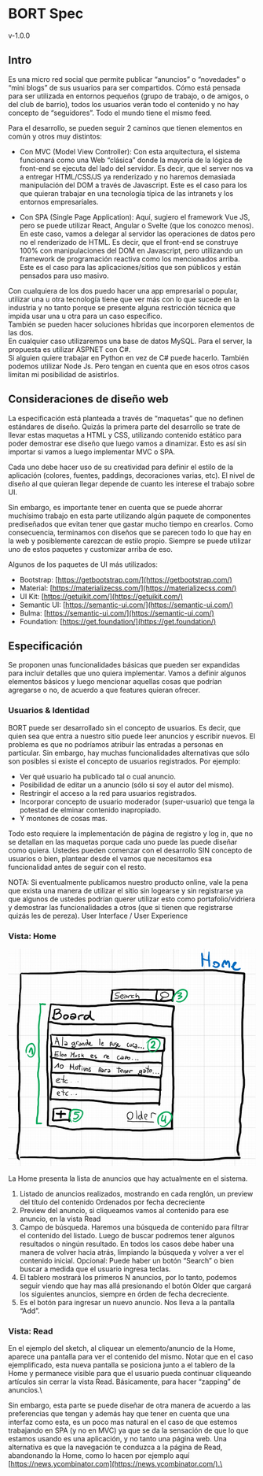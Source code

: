 # BORT Spec
v-1.0.0

## Intro
Es una micro red social que permite publicar “anuncios” o “novedades” o “mini blogs” de sus usuarios para ser compartidos. Cómo está pensada para ser utilizada en entornos pequeños (grupo de trabajo, o de amigos, o del club de barrio), todos los usuarios verán todo el contenido y no hay concepto de “seguidores”. Todo el mundo tiene el mismo feed.

Para el desarrollo, se pueden seguir 2 caminos que tienen elementos en común y otros muy distintos:

- Con MVC (Model View Controller):
Con esta arquitectura, el sistema funcionará como una Web “clásica” donde la mayoría de la lógica de front-end se ejecuta del lado del servidor. Es decir, que el server nos va a entregar HTML/CSS/JS ya renderizado y no haremos demasiada manipulación del DOM a través de Javascript. Este es el caso para los que quieran trabajar en una tecnología típica de las intranets y los entornos empresariales.

- Con SPA (Single Page Application):
Aquí, sugiero el framework Vue JS, pero se puede utilizar React, Angular o Svelte (que los conozco menos). En este caso, vamos a delegar al servidor las operaciones de datos pero no el renderizado de HTML. Es decir, que el front-end se construye 100% con manipulaciones del DOM en Javascript, pero utilizando un framework de programación reactiva como los mencionados arriba. Este es el caso para las aplicaciones/sitios que son públicos y están pensados para uso masivo.

Con cualquiera de los dos puedo hacer una app empresarial o popular, utilizar una u otra tecnología tiene que ver más con lo que sucede en la industria y no tanto porque se presente alguna restricción técnica que impida usar una u otra para un caso específico.\
También se pueden hacer soluciones híbridas que incorporen elementos de las dos.\
En cualquier caso utilizaremos una base de datos MySQL. Para el server, la propuesta es utilizar ASPNET con C#.\
Si alguien quiere trabajar en Python en vez de C# puede hacerlo. También podemos utilizar Node Js. Pero tengan en cuenta que en esos otros casos limitan mi posibilidad de asistirlos.

## Consideraciones de diseño web
La especificación está planteada a través de “maquetas” que no definen estándares de diseño. Quizás la primera parte del desarrollo se trate de llevar estas maquetas a HTML y CSS, utilizando contenido estático para poder demostrar ese diseño que luego vamos a dinamizar. Esto es así sin importar si vamos a luego implementar MVC o SPA.

Cada uno debe hacer uso de su creatividad para definir el estilo de la aplicación (colores, fuentes, paddings, decoraciones varias, etc). El nivel de diseño al que quieran llegar depende de cuanto les interese el trabajo sobre UI.

Sin embargo, es importante tener en cuenta que se puede ahorrar muchísimo trabajo en esta parte utilizando algún paquete de componentes prediseñados que evitan tener que gastar mucho tiempo en crearlos. Como consecuencia, terminamos con diseños que se parecen todo lo que hay en la web y posiblemente carezcan de estilo propio. Siempre se puede utilizar uno de estos paquetes y customizar arriba de eso.

Algunos de los paquetes de UI más utilizados:
- Bootstrap: [https://getbootstrap.com/](https://getbootstrap.com/)
- Material: [https://materializecss.com/](https://materializecss.com/)
- UI Kit: [https://getuikit.com/](https://getuikit.com/)
- Semantic UI: [https://semantic-ui.com/](https://semantic-ui.com/)
- Bulma: [https://semantic-ui.com/](https://semantic-ui.com/)
- Foundation: [https://get.foundation/](https://get.foundation/)

## Especificación

Se proponen unas funcionalidades básicas que pueden ser expandidas para incluir detalles que uno quiera implementar. Vamos a definir algunos elementos básicos y luego mencionar aquellas cosas que podrían agregarse o no, de acuerdo a que features quieran ofrecer.

### Usuarios & Identidad

BORT puede ser desarrollado sin el concepto de usuarios. Es decir, que quien sea que entra a nuestro sitio puede leer anuncios y escribir nuevos. El problema es que no podríamos atribuir las entradas a personas en particular.
Sin embargo, hay muchas funcionalidades alternativas que sólo son posibles si existe el concepto de usuarios registrados. 
Por ejemplo:
- Ver qué usuario ha publicado tal o cual anuncio. 
- Posibilidad de editar un a anuncio (sólo si soy el autor del mismo).
- Restringir el acceso a la red para usuarios registrados.
- Incorporar concepto de usuario moderador (super-usuario) que tenga la potestad de elminar contenido inapropiado.
- Y montones de cosas mas.

Todo esto requiere la implementación de página de registro y log in, que no se detallan en las maquetas porque cada uno puede las puede diseñar como quiera.
Ustedes pueden comenzar con el desarrollo SIN concepto de usuarios o bien, plantear desde el vamos que necesitamos esa funcionalidad antes de seguir con el resto.

NOTA: Si eventualmente publicamos nuestro producto online, vale la pena que exista una manera de utilizar el sitio sin logearse y sin registrarse ya que algunos de ustedes podrían querer utilizar esto como portafolio/vidriera y demostrar las funcionalidades a otros (que si tienen que registrarse quizás les de pereza).
User Interface / User Experience

### Vista: Home 

![Home](img/home.png "Home")

La Home presenta la lista de anuncios que hay actualmente en el sistema.
1.	Listado de anuncios realizados, mostrando en cada renglón, un preview del título del contenido
Ordenados por fecha decreciente
2.	Preview del anuncio, si cliqueamos vamos al contenido para ese anuncio, en la vista Read
3.	Campo de búsqueda. Haremos una búsqueda de contenido para filtrar el contenido del listado.
Luego de buscar podremos tener algunos resultados o ningún resultado. En todos los casos debe haber una manera de volver hacia atrás, limpiando la búsqueda y volver a ver el contenido inicial.
Opcional: Puede haber un botón “Search” o bien buscar a medida que el usuario ingresa teclas.
4.	El tablero mostrará los primeros N anuncios, por lo tanto, podemos seguir viendo que hay mas allá presionando el botón Older que cargará los siguientes anuncios, siempre en órden de fecha decreciente.
5.	Es el botón para ingresar un nuevo anuncio. Nos lleva a la pantalla “Add”.

### Vista: Read 

En el ejemplo del sketch, al cliquear un elemento/anuncio de la Home, aparece una pantalla para ver el contenido del mismo. Notar que en el caso ejemplificado, esta nueva pantalla se posiciona junto a el tablero de la Home y permanece visible para que el usuario pueda continuar cliqueando artículos sin cerrar la vista Read. Básicamente, para hacer “zapping” de anuncios.\

Sin embargo, esta parte se puede diseñar de otra manera de acuerdo a las preferencias que tengan y además hay que tener en cuenta que una interfaz como esta, es un poco mas natural en el caso de que estemos trabajando en SPA (y no en MVC) ya que se da la sensación de que lo que estamos usando es una aplicación, y no tanto una página web.
Una alternativa es que la navegación te conduzca a la página de Read, abandonando la Home, como lo hacen por ejemplo aquí [https://news.ycombinator.com](https://news.ycombinator.com/).\






